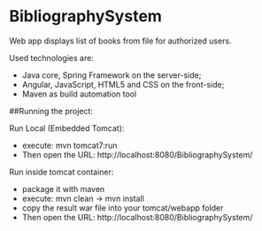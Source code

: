 # BibliographySystem
Web app displays list of books from file for authorized users.

Used technologies are:
- Java core, Spring Framework on the server-side;
- Angular, JavaScript, HTML5 and CSS on the front-side;
- Maven as build automation tool

##Running the project:

Run Local (Embedded Tomcat):
- execute: mvn tomcat7:run
- Then open the URL: http://localhost:8080/BibliographySystem/

Run inside tomcat container:
- package it with maven
- execute: mvn clean -> mvn install
- copy the result war file into your tomcat/webapp folder
- Then open the URL: http://localhost:8080/BibliographySystem/
